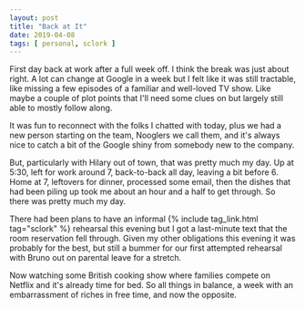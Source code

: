 ```yaml
---
layout: post
title: "Back at It"
date: 2019-04-08
tags: [ personal, sclork ]
---
```


First day back at work after a full week off. I think the break was just about
right. A lot can change at Google in a week but I felt like it was still
tractable, like missing a few episodes of a familiar and well-loved TV show.
Like maybe a couple of plot points that I'll need some clues on but largely
still able to mostly follow along.

It was fun to reconnect with the folks I chatted with today, plus we had a new
person starting on the team, Nooglers we call them, and it's always nice to
catch a bit of the Google shiny from somebody new to the company.

But, particularly with Hilary out of town, that was pretty much my day. Up at
5:30, left for work around 7, back-to-back all day, leaving a bit before 6.
Home at 7, leftovers for dinner, processed some email, then the dishes that had
been piling up took me about an hour and a half to get through. So there was
pretty much my day.

There had been plans to have an informal {% include tag_link.html tag="sclork" %}
rehearsal this evening but I got a last-minute text that the room reservation
fell through. Given my other obligations this evening it was probably for the
best, but still a bummer for our first attempted rehearsal with Bruno out on
parental leave for a stretch.

Now watching some British cooking show where families compete on Netflix and
it's already time for bed. So all things in balance, a week with an
embarrassment of riches in free time, and now the opposite.

